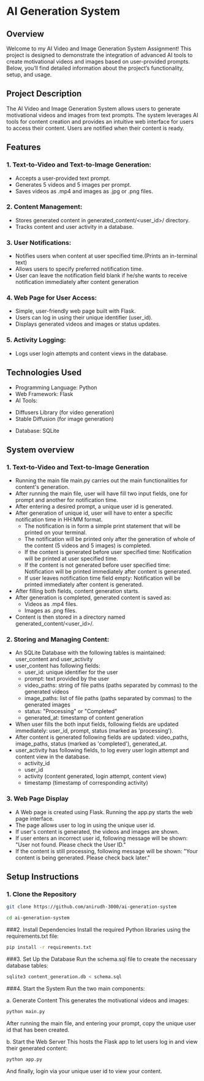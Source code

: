 # AI Generation System

## Overview
Welcome to my AI Video and Image Generation System Assignment! This project is designed to demonstrate the integration of advanced AI tools to create motivational videos and images based on user-provided prompts. Below, you’ll find detailed information about the project’s functionality, setup, and usage.

## Project Description
The AI Video and Image Generation System allows users to generate motivational videos and images from text prompts. The system leverages AI tools for content creation and provides an intuitive web interface for users to access their content. Users are notified when their content is ready.

## Features

### 1. Text-to-Video and Text-to-Image Generation:
* Accepts a user-provided text prompt.
* Generates 5 videos and 5 images per prompt.
* Saves videos as .mp4 and images as .jpg or .png files.

### 2. Content Management:
* Stores generated content in generated_content/<user_id>/ directory.
* Tracks content and user activity in a database.

### 3. User Notifications:
* Notifies users when content at user specified time.(Prints an in-terminal text)
* Allows users to specify preferred notification time.
* User can leave the notification field blank if he/she wants to receive notification immediately after content generation


### 4. Web Page for User Access:
* Simple, user-friendly web page built with Flask.
* Users can log in using their unique identifier (user_id).
* Displays generated videos and images or status updates.

### 5. Activity Logging:
* Logs user login attempts and content views in the database.

## Technologies Used
* Programming Language: Python
* Web Framework: Flask 
* AI Tools:
- Diffusers Library (for video generation)
- Stable Diffusion (for image generation)
* Database: SQLite

## System overview
### 1. Text-to-Video and Text-to-Image Generation
* Running the main file main.py carries out the main functionalities for content's generation.
* After running the main file, user will have fill two input fields, one for prompt and another for notification time.
* After entering a desired prompt, a unique user id is generated.
* After generation of unique id, user will have to enter a specific notification time in HH:MM format.
  - The notification is in form a simple print statement that will be printed on your terminal.
  - The notification will be printed only after the generation of whole of the content (5 videos and 5 images) is completed.
  - If the content is generated before user specified time: Notification will be printed at user specified time.
  - If the content is not generated before user specified time: Notification will be printed immediately after content is generated.
  - If user leaves notification time field empty: Notification will be printed immediately after content is generated.
* After filling both fields, content generation starts.
* After generation is completed, generated content is saved as:
  - Videos as .mp4 files.
  - Images as .png files.
* Content is then stored in a directory named generated_content/<user_id>/.

### 2. Storing and Managing Content:
* An SQLite Database with the following tables is maintained: user_content and user_activity
* user_content has following fields:
  - user_id: unique identifier for the user
  - prompt: text provided by the user
  - video_paths: string of file paths (paths separated by commas) to the generated videos
  - image_paths: list of file paths (paths separated by commas) to the generated images
  - status: "Processing" or "Completed"
  - generated_at: timestamp of content generation
* When user fills the both input fields, following fields are updated immediately: user_id, prompt, status (marked as 'processing').
* After content is generated following fields are updated: video_paths, image_paths, status (marked as 'completed'), generated_at.
* user_activity has following fields, to log every user login attempt and content view in the database.
  - activity_id
  - user_id
  - activity (content generated, login attempt, content view)
  - timestamp (timestamp of corresponding activity)

### 3. Web Page Display
* A Web page is created using Flask. Running the app.py starts the web page interface.
* The page allows user to log in using the unique user id.
* If user's content is generated, the videos and images are shown.
* If user enters an incorrect user id, following message will be shown: "User not found. Please check the User ID."
* If the content is still processing, following message will be shown: "Your content is being generated. Please check back later."

## Setup Instructions
### 1. Clone the Repository
```bash
git clone https://github.com/anirudh-3000/ai-generation-system
```
```bash
cd ai-generation-system
```

###2. Install Dependencies
Install the required Python libraries using the requirements.txt file:
```bash
pip install -r requirements.txt
```

###3. Set Up the Database
Run the schema.sql file to create the necessary database tables:
```bash
sqlite3 content_generation.db < schema.sql
```

###4. Start the System
Run the two main components:

a. Generate Content
This generates the motivational videos and images:
```bash
python main.py
```
After running the main file, and entering your prompt, copy the unique user id that has been created.

b. Start the Web Server
This hosts the Flask app to let users log in and view their generated content:
```bash
python app.py
```
And finally, login via your unique user id to view your content.
